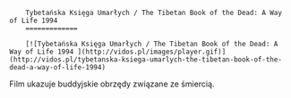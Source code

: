 
        Tybetańska Księga Umarłych / The Tibetan Book of the Dead: A Way of Life 1994 
        =============
        
        [![Tybetańska Księga Umarłych / The Tibetan Book of the Dead: A Way of Life 1994 ](http://vidos.pl/images/player.gif)](http://vidos.pl/tybetanska-ksiega-umarlych-the-tibetan-book-of-the-dead-a-way-of-life-1994)
        
        
 Film ukazuje buddyjskie obrzędy związane ze śmiercią.
    